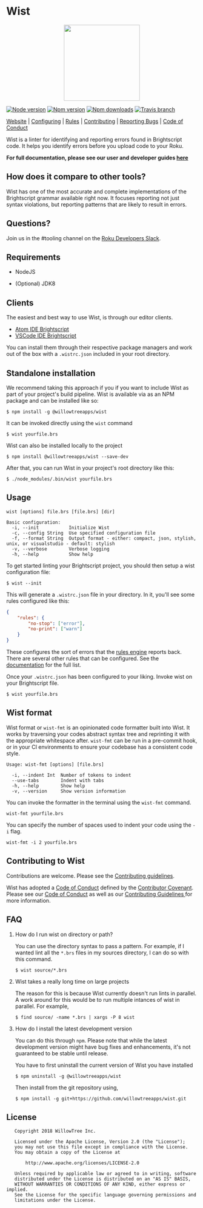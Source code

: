 # Wist

<p align="center">
    <img width="200px" height="200px" src="https://user-images.githubusercontent.com/2018617/40627339-63aa1270-628c-11e8-8418-5b0eb88d68e1.png"/>
</p>

[![Node version](https://img.shields.io/node/v/@willowtreeapps/wist.svg?style=flat-square)](https://www.npmjs.com/package/@willowtreeapps/wist)
[![Npm version](https://img.shields.io/npm/v/@willowtreeapps/wist.svg?style=flat-square)](https://www.npmjs.com/package/@willowtreeapps/wist)
[![Npm downloads](https://img.shields.io/npm/dt/@willowtreeapps/wist.svg?style=flat-square)](https://www.npmjs.com/package/@willowtreeapps/wist)
[![Travis branch](https://img.shields.io/travis/willowtreeapps/wist.svg?style=flat-square)](https://travis-ci.org/willowtreeapps/wist)


[Website](https://willowtreeapps.github.io/wist/) |
[Configuring](https://willowtreeapps.github.io/wist/user-guide/getting-started) |
[Rules](https://willowtreeapps.github.io/wist/user-guide/rules/) |
[Contributing](https://willowtreeapps.github.io/wist/developer-guide/contributing/) |
[Reporting Bugs](https://willowtreeapps.github.io/wist/developer-guide/contributing/#reporting-bugs) |
[Code of Conduct](https://willowtreeapps.github.io/wist/developer-guide/contributing/code-of-conduct)

Wist is a linter for identifying and reporting errors found in Brightscript code. It helps you identify errors before you upload code to your Roku.

**For full documentation, please see our user and developer guides [here](https://willowtreeapps.github.io/wist/)**

## How does it compare to other tools?

Wist has one of the most accurate and complete implementations of the Brightscript grammar available right now. 
It focuses reporting not just syntax violations, but reporting patterns that are likely to result in errors.

## Questions?

Join us in the #tooling channel on the [Roku Developers Slack](https://join.slack.com/t/rokudevelopers/shared_invite/enQtMzU5Njc5ODM5MzAyLWE2MTIxMWQ5Nzg0Y2E3ODgzYTk4NmQxMDg2YjRjYjdiMzM5ZDU4ZTc0YmM1ZmU0Mzc5MzI3ODU3MmUxOTdlNTE).

## Requirements

* NodeJS

* (Optional) JDK8


## Clients

The easiest and best way to use Wist, is through our editor clients.

* [Atom IDE Brightscript](https://github.com/willowtreeapps/atom-ide-brightscript)
* [VSCode IDE Brightscript](https://github.com/willowtreeapps/vscode-ide-brightscript)

You can install them through their respective package managers and work out of the box with a `.wistrc.json` included in your root directory.

## Standalone installation

We recommend taking this approach if you if you want to include Wist as part of your project's build pipeline. Wist is available via as an NPM package and can be installed like so:

```
$ npm install -g @willowtreeapps/wist
```

It can be invoked directly using the `wist` command

```
$ wist yourfile.brs
```

Wist can also be installed locally to the project

```
$ npm install @willowtreeapps/wist --save-dev
```

After that, you can run Wist in your project's root directory like this:

```
$ ./node_modules/.bin/wist yourfile.brs
```


## Usage

```
wist [options] file.brs [file.brs] [dir]

Basic configuration:
  -i, --init           Initialize Wist
  -c, --config String  Use specified configuration file
  -f, --format String  Output format - either: compact, json, stylish, unix, or visualstudio - default: stylish
  -v, --verbose        Verbose logging
  -h, --help           Show help
```

To get started linting your Brightscript project, you should then setup a wist configuration file:

```
$ wist --init
```

This will generate a `.wistrc.json` file in your directory. In it, you'll see some rules configured like this:

```json
{
    "rules": {
        "no-stop": ["error"],
        "no-print": ["warn"]
    }
}
```

These configures the sort of errors that the [rules engine](https://willowtreeapps.github.io/wist/user-guide/rules-engine) reports back. There are several other rules that can be configured. See the [documentation](https://willowtreeapps.github.io/wist/user-guide/rules/) for the full list.

Once your `.wistrc.json` has been configured to your liking. Invoke wist on your Brightscript file.

```
$ wist yourfile.brs
```

## Wist format

Wist format or `wist-fmt` is an opinionated code formatter built into Wist. It works by traversing your codes abstract syntax tree and reprinting it with the appropriate whitespace after. `wist-fmt` can be run in a pre-commit hook, or in your CI environments to ensure your codebase has a consistent code style.

```
Usage: wist-fmt [options] [file.brs]

  -i, --indent Int  Number of tokens to indent
  --use-tabs        Indent with tabs
  -h, --help        Show help
  -v, --version     Show version information
```

You can invoke the formatter in the terminal using the `wist-fmt` command.

```
wist-fmt yourfile.brs
```

You can specify the number of spaces used to indent your code using the `-i` flag.

```
wist-fmt -i 2 yourfile.brs
```

## Contributing to Wist

Contributions are welcome. Please see the [Contributing guidelines](CONTRIBUTING.md).

Wist has adopted a [Code of Conduct](CODE_OF_CONDUCT.md) defined by the [Contributor Covenant](http://contributor-covenant.org). Please see our [Code of Conduct](/CODE_OF_CONDUCT.md) as well as our [Contributing Guidelines ](/CONTRIBUTING.md) for more information.

## FAQ

1. How do I run wist on directory or path? 
    
    You can use the directory syntax to pass a pattern. For example, if I wanted lint all the `*.brs` files in my sources directory, I can do so with this command.
    
    ```
    $ wist source/*.brs
    ```

2. Wist takes a really long time on large projects

    The reason for this is because Wist currently doesn't run lints in parallel. A work around for this would be to run multiple intances of wist in parallel. For example, 
    
    ```
    $ find source/ -name *.brs | xargs -P 8 wist
    ```
    
3. How do I install the latest development version

    You can do this through `npm`. Please note that while the latest development version might 
    have bug fixes and enhancements, it's not guaranteed to be stable until release.
    
    You have to first uninstall the current version of Wist you have installed
    
    ```
    $ npm uninstall -g @willowtreeapps/wist
    ```
    
    Then install from the git repository using, 
    
    ```
    $ npm install -g git+https://github.com/willowtreeapps/wist.git
    ```
    
## License

```
   Copyright 2018 WillowTree Inc.

   Licensed under the Apache License, Version 2.0 (the "License");
   you may not use this file except in compliance with the License.
   You may obtain a copy of the License at

       http://www.apache.org/licenses/LICENSE-2.0

   Unless required by applicable law or agreed to in writing, software
   distributed under the License is distributed on an "AS IS" BASIS,
   WITHOUT WARRANTIES OR CONDITIONS OF ANY KIND, either express or implied.
   See the License for the specific language governing permissions and
   limitations under the License.
```
